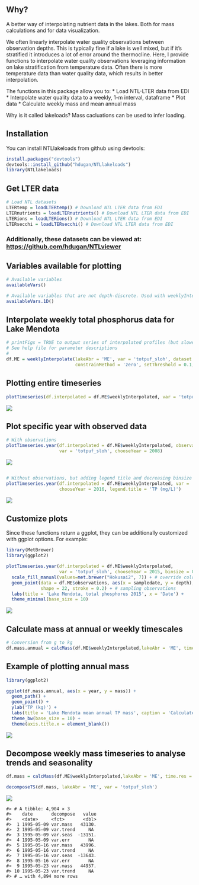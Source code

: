 
<!-- README.md is generated from README.Rmd. Please edit that file -->

## Why?

A better way of interpolating nutrient data in the lakes. Both for mass
calculations and for data visualization.

We often linearly interpolate water quality observations between
observation depths. This is typically fine if a lake is well mixed, but
if it’s stratified it introduces a lot of error around the thermocline.
Here, I provide functions to interpolate water quality observations
leveraging information on lake stratification from temperature data.
Often there is more temperature data than water quality data, which
results in better interpolation.

The functions in this package allow you to: \* Load NTL-LTER data from
EDI \* Interpolate water quality data to a weekly, 1-m interval,
dataframe \* Plot data \* Calculate weekly mass and mean annual mass

Why is it called lakeloads? Mass cacluations can be used to infer
loading.

## Installation

You can install NTLlakeloads from github using devtools:

``` r
install.packages("devtools")
devtools::install_github("hdugan/NTLlakeloads")
library(NTLlakeloads)
```

## Get LTER data

``` r
# Load NTL datasets
LTERtemp = loadLTERtemp() # Download NTL LTER data from EDI
LTERnutrients = loadLTERnutrients() # Download NTL LTER data from EDI
LTERions = loadLTERions() # Download NTL LTER data from EDI
LTERsecchi = loadLTERsecchi() # Download NTL LTER data from EDI
```

### Additionally, these datasets can be viewed at: <https://github.com/hdugan/NTLviewer>

## Variables available for plotting

``` r
# Available variables
availableVars()

# Available variables that are not depth-discrete. Used with weeklyInterpolate.1D.
availableVars.1D()
```

## Interpolate weekly total phosphorus data for Lake Mendota

``` r
# printFigs = TRUE to output series of interpolated profiles (but slower)
# See help file for parameter descriptions
# 
df.ME = weeklyInterpolate(lakeAbr = 'ME', var = 'totpuf_sloh', dataset = LTERnutrients, maxdepth = 24, 
                          constrainMethod = 'zero', setThreshold = 0.1, printFigs = F)
```

## Plotting entire timeseries

``` r
plotTimeseries(df.interpolated = df.ME$weeklyInterpolated, var = 'totpuf_sloh')
```

![](man/figures/README-unnamed-chunk-4-1.png)<!-- -->

## Plot specific year with observed data

``` r
# With observations
plotTimeseries.year(df.interpolated = df.ME$weeklyInterpolated, observations = df.ME$observations,  
                    var = 'totpuf_sloh', chooseYear = 2008)
```

![](man/figures/README-unnamed-chunk-5-1.png)<!-- -->

``` r

# Without observations, but adding legend title and decreasing binsize 
plotTimeseries.year(df.interpolated = df.ME$weeklyInterpolated, var = 'totpuf_sloh', binsize = 0.06,
                    chooseYear = 2016, legend.title = 'TP (mg/L)')
```

![](man/figures/README-unnamed-chunk-5-2.png)<!-- -->

## Customize plots

Since these functions return a ggplot, they can be additionally
customized with ggplot options. For example:

``` r
library(MetBrewer)
library(ggplot2)

plotTimeseries.year(df.interpolated = df.ME$weeklyInterpolated,
                    var = 'totpuf_sloh', chooseYear = 2015, binsize = 0.1, legend.title = 'TP (mg/L)') +
  scale_fill_manual(values=met.brewer("Hokusai2", 7)) + # override color default
  geom_point(data = df.ME$observations, aes(x = sampledate, y = depth), size = 1, fill = 'gold', 
             shape = 22, stroke = 0.2) + # sampling observations
  labs(title = 'Lake Mendota, total phosphorus 2015', x = 'Date') +
  theme_minimal(base_size = 10)
```

![](man/figures/README-unnamed-chunk-6-1.png)<!-- -->

## Calculate mass at annual or weekly timescales

``` r
# Conversion from g to kg
df.mass.annual = calcMass(df.ME$weeklyInterpolated,lakeAbr = 'ME', time.res = 'annual', conversion = 1e3)
```

## Example of plotting annual mass

``` r
library(ggplot2)

ggplot(df.mass.annual, aes(x = year, y = mass)) +
  geom_path() +
  geom_point() +
  ylab('TP (kg)') +
  labs(title = 'Lake Mendota mean annual TP mass', caption = 'Calculated from NTLlakeloads') +  
  theme_bw(base_size = 10) +
  theme(axis.title.x = element_blank())
```

![](man/figures/README-unnamed-chunk-8-1.png)<!-- -->

## Decompose weekly mass timeseries to analyse trends and seasonality

``` r
df.mass = calcMass(df.ME$weeklyInterpolated,lakeAbr = 'ME', time.res = 'weekly', conversion = 1e3)

decomposeTS(df.mass, lakeAbr = 'ME', var = 'totpuf_sloh')
```

![](man/figures/README-unnamed-chunk-9-1.png)<!-- -->

    #> # A tibble: 4,904 × 3
    #>    date       decompose   value
    #>    <date>     <fct>       <dbl>
    #>  1 1995-05-09 var.mass   43130.
    #>  2 1995-05-09 var.trend     NA 
    #>  3 1995-05-09 var.seas  -13151.
    #>  4 1995-05-09 var.err       NA 
    #>  5 1995-05-16 var.mass   43996.
    #>  6 1995-05-16 var.trend     NA 
    #>  7 1995-05-16 var.seas  -13643.
    #>  8 1995-05-16 var.err       NA 
    #>  9 1995-05-23 var.mass   44957.
    #> 10 1995-05-23 var.trend     NA 
    #> # … with 4,894 more rows
